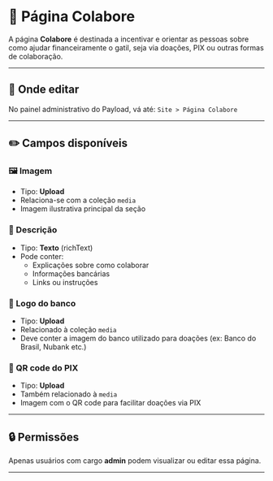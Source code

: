 # 🤝 Página Colabore

A página **Colabore** é destinada a incentivar e orientar as pessoas sobre como ajudar financeiramente o gatil, seja via doações, PIX ou outras formas de colaboração.

---

## 📍 Onde editar

No painel administrativo do Payload, vá até: `Site > Página Colabore`


---

## ✏️ Campos disponíveis

### 🖼️ Imagem
- Tipo: **Upload**
- Relaciona-se com a coleção `media`
- Imagem ilustrativa principal da seção

### 📝 Descrição
- Tipo: **Texto** (richText)
- Pode conter:
  - Explicações sobre como colaborar
  - Informações bancárias
  - Links ou instruções

### 🏦 Logo do banco
- Tipo: **Upload**
- Relacionado à coleção `media`
- Deve conter a imagem do banco utilizado para doações (ex: Banco do Brasil, Nubank etc.)

### 📱 QR code do PIX
- Tipo: **Upload**
- Também relacionado à `media`
- Imagem com o QR code para facilitar doações via PIX

---

## 🔒 Permissões

Apenas usuários com cargo **admin** podem visualizar ou editar essa página.

---

